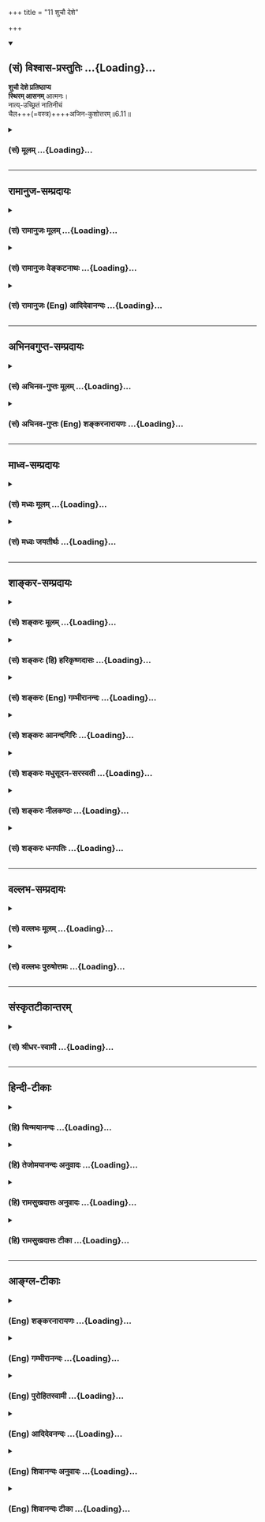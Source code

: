 +++
title = "11 शुचौ देशे"

+++
<div class="js_include" newlevelforh1="2" title="(सं) विश्वास-प्रस्तुतिः" unfilled url="/purANam_vaiShNavam/mahAbhAratam/06-bhIShma-parva/03-bhagavad-gItA-parva/saMskRtam/vishvAsa-prastutiH/06_Atma-saMyama-yogaH_a/11_shuchau_deshe.md">
<details open><summary><h2>(सं) विश्वास-प्रस्तुतिः ...{Loading}...</h2></summary>

**शुचौ देशे प्रतिष्ठाप्य**  
**स्थिरम् आसनम्** आत्मनः।  
नात्य्-उच्छ्रितं नातिनीचं  
चैल+++(=वस्त्र)++++अजिन-कुशोत्तरम्॥6.11॥
</details>
</div>
<div class="js_include collapsed" newlevelforh1="3" title="(सं) मूलम्" unfilled url="/purANam_vaiShNavam/mahAbhAratam/06-bhIShma-parva/03-bhagavad-gItA-parva/saMskRtam/mUlam/06_Atma-saMyama-yogaH_a/11_shuchau_deshe.md">
<details><summary><h3>(सं) मूलम् ...{Loading}...</h3></summary>

शुचौ देशे प्रतिष्ठाप्य स्थिरमासनमात्मनः।  
नात्युच्छ्रितं नातिनीचं चैलाजिनकुशोत्तरम्।।6.11।।
</details>
</div>


_________________
## रामानुज-सम्प्रदायः
<div class="js_include collapsed" newlevelforh1="3" title="(सं) रामानुजः मूलम्" unfilled url="/purANam_vaiShNavam/mahAbhAratam/06-bhIShma-parva/03-bhagavad-gItA-parva/saMskRtam/rAmAnujaH/mUlam/06_Atma-saMyama-yogaH_a/11_shuchau_deshe.md">
<details><summary><h3>(सं) रामानुजः मूलम् ...{Loading}...</h3></summary>

।।6.11।।**शुचौ देशे** अशुचिभिः पुरुषैः अनधिष्ठिते अपरिगृहीते च अशुचिभिः
वस्तुभिः अस्पृष्टे च पवित्रीभूते देशे दार्वादिनिर्मितं **नात्युच्छ्रितं
नातिनीचं चैलाजिनकुशोत्तरम् आसनं प्रतिष्ठाय** तस्मिन् मनःप्रसादकरे
सापाश्रये **उपविश्य** योगैकाग्रम् अव्याकुलम् **मनः कृत्वा
यतचित्तेन्द्रियक्रियः** सर्वात्मना उपसंहृतचित्तेन्द्रियक्रियः
**आत्मविशुद्धये** बन्धविमुक्तये **योगं यु़ञ्ज्यात्** आत्मावलोकनं
कुर्वीत।

</details>
</div>
<div class="js_include collapsed" newlevelforh1="3" title="(सं) रामानुजः वेङ्कटनाथः" unfilled url="/purANam_vaiShNavam/mahAbhAratam/06-bhIShma-parva/03-bhagavad-gItA-parva/saMskRtam/rAmAnujaH/venkaTanAthaH/06_Atma-saMyama-yogaH_a/11_shuchau_deshe.md">
<details><summary><h3>(सं) रामानुजः वेङ्कटनाथः ...{Loading}...</h3></summary>

  
  
।।6.11।। बाह्योपकरणनियममाह शुचौ देश इत्यादिना। शुचिशब्दः
सङ्कोचकाभावात्संसर्गजं स्वाभाविकं चाशुचित्वं
निवर्तयतीत्यभिप्रायेणाहअशुचिभिरिति। अशुचयः पुरुषाः
पाषण्डिपतितादयः। अनधिष्ठिते अपरिगृहीते चेति अधिष्ठानं परकीयेषु
निर्वाहकत्वादिरूपेण संसर्गः परिग्रहः स्वकीयत्वाभिमानः तदुभयवर्जिते।
शुचिशब्दः शास्त्रान्तरोक्तं शोधकत्वमपि लक्षयतीत्यभिप्रायेणोक्तंपवित्रभूत
इति। च्विप्रत्ययरहितप्रयोगात् स्वतश्शुद्धिरुक्तानात्युच्छ्रितं नातिनीचं
इत्यादिदृष्टसौकर्यार्थम्। स्थिरत्वे हेतुर्दार्वादिनिर्मितत्वम् तस्य
कठिनत्वान्मृदुत्वार्थं चेलम् तत्रापि निस्तरङ्गत्वार्थं शुद्ध्यर्थं
चाजिनम् सर्वस्योपरि शुद्ध्यर्थं सत्वोन्मेषार्थं च
कुशाः। कुशाजिनचेलोत्तरम् इति कश्चिद्भाष्यपाठः
तथासत्युत्तरोत्तरमार्दवसिद्ध्यर्थमुक्तमिति मन्तव्यम्। विपरीतोऽत्र
क्रमश्चेलादीनाम् इति चशाङ्करम्।
केचित्त्वव्यवस्थितक्रमत्वमूचुः। प्रतिष्ठाप्य दृढं स्थापयित्वा। तत्रासन
उपविश्येत्यन्वयव्यक्त्यर्थंतस्मिन्नित्यादिकमुक्तम्। उक्तानां
शुचिदेशादीनां दृष्टादृष्टद्वारा योगोपयोगं दर्शयितुंमनःप्रसादकर
इत्युक्तम्। सापाश्रय उपविश्येति। अन्यथा पाश्चात्यधारणप्रयत्नः समाधिविरोधी
स्यादिति भावः। उपविश्य न तु तिष्ठञ्च्छयानो वा। तथा च सूत्रम्आसीनः
सम्भवात् ब्र.सू.4।1।7 इति। स्थानशयनयोश्च आयासनिद्रादिप्रसङ्गेन योगो न
सम्भवेत्। तत्रैकाग्रं इत्यन्वयभ्रमव्युदासाययोगैकाग्रमित्युक्तम्।
विरुद्धान्यवृत्तेरेतद्वृत्तिप्रधानत्वमिहैकाग्रत्वम्। अव्याकुलमेकाग्रम्
इति केषुचिद्भाष्यकोषेषु पाठः आत्मावलोकनोन्मुखं कृत्वेत्यर्थः। सार्वभौमो
हि चित्तस्य वृत्तिनिरोधो योगतया योगशास्त्रेऽभिहित इत्यभिप्रायेण
सर्वात्मनोपसंहृतचित्तेन्द्रियक्रिय इत्युक्तम्। चित्तमिह चिन्तावृत्तिः
इन्द्रियाणि च बाह्यानिएकाग्रं मनः कृत्वा इति वचनात् बाह्यविषयेभ्य
एवायमुपसंहारः अन्यथाऽऽत्मावलोकनमपि न स्यात्। एतेनमनसो निश्शेषवृत्तिविलयो
योगः इति वदन्तो निरस्ताः। शुद्धान्तःकरणस्य साक्षात्कारसाध्या
ह्यात्मविशुद्धिर्मोक्ष एवेत्यभिप्रायेणबन्धनिवृत्तय
इत्युक्तम्। अशुद्धास्ते समस्तास्तु देवाद्याः कर्मयोनयः वि.पु.6।7।77 इति
कर्मबन्धो ह्यात्मनामशुद्धिरुच्यते। योगं युञ्जीत इत्येतत्ओदनपाकं पचति
इतिवदित्यभिप्रायेणआत्मावलोकनं कुर्वीतेत्युक्तम्।

</details>
</div>
<div class="js_include collapsed" newlevelforh1="3" title="(सं) रामानुजः (Eng) आदिदेवानन्दः" unfilled url="/purANam_vaiShNavam/mahAbhAratam/06-bhIShma-parva/03-bhagavad-gItA-parva/saMskRtam/rAmAnujaH/english/AdidevAnandaH/06_Atma-saMyama-yogaH_a/11_shuchau_deshe.md">
<details><summary><h3>(सं) रामानुजः (Eng) आदिदेवानन्दः ...{Loading}...</h3></summary>

6.11 - 6.12 'In a clean spot,' i.e., in a spot pure in itself, not owned
or controlled by impure persons and untouched by impure things; having
'established a firm seat,' a seat made of wood or similar material,
which is neither too high nor too low; which is covered with cloth,
deer-skin and Kusa grass in the reverse order; seated on it in a way
which promotes the serenity of mind; having the mind concentrated on
Yoga; and holding the activities of the mind and senses in check in all
ways - he should practise 'Yoga', i.e., practise the vision of the self
for 'the purification of the self,' i.e., to end his bondage.

</details>
</div>


_________________
## अभिनवगुप्त-सम्प्रदायः
<div class="js_include collapsed" newlevelforh1="3" title="(सं) अभिनव-गुप्तः मूलम्" unfilled url="/purANam_vaiShNavam/mahAbhAratam/06-bhIShma-parva/03-bhagavad-gItA-parva/saMskRtam/abhinava-guptaH/mUlam/06_Atma-saMyama-yogaH_a/11_shuchau_deshe.md">
<details><summary><h3>(सं) अभिनव-गुप्तः मूलम् ...{Loading}...</h3></summary>

।।6.10 6.15।। ननु जितात्मनः इत्युक्तम् तत्कथं तज्जय इत्याशङ्क्य
आरुरुक्षोः कश्चिदुपायः कायसमत्वादिकः +++(SN कायसमुद्धारकः)+++ चित्तसंयम
उपदिश्यते योगीत्यादि अधिगच्छतीत्यन्तम्। आत्मानं च चित्तं च युञ्जीत
एकाग्रीकुर्यात्। सततमिति न परिमितं कालम्। एकाकित्वादिषु सत्सु
एतद्युज्यते +++(N युञ्जीत)+++ नान्यथा। आसनस्थैर्यात् कालस्थैर्ये +++(S
कालस्थैर्यम्)+++ चित्तस्थैर्यम्। चित्तक्रियाः संकल्पात्मनः
अन्याश्चेन्द्रियक्रिया येन यताः नियमं नीताः। धारयन् यत्नेन।
नासिकाग्रस्यावलोकने सति दिशामनवलोकनम्। मत्परमतया युक्त आसीत +++(N आसीत्)+++
इत्यर्थः +++(S omits इत्यर्थः)+++। एवमात्मानं युञ्जतः समादधतः शान्तिर्जायते
यस्यां संस्थापर्यन्तकाष्ठा मत्प्राप्तिः +++(K प्राप्तिर्योगोऽस्तीति)+++।

</details>
</div>
<div class="js_include collapsed" newlevelforh1="3" title="(सं) अभिनव-गुप्तः (Eng) शङ्करनारायणः" unfilled url="/purANam_vaiShNavam/mahAbhAratam/06-bhIShma-parva/03-bhagavad-gItA-parva/saMskRtam/abhinava-guptaH/english/shankaranArAyaNaH/06_Atma-saMyama-yogaH_a/11_shuchau_deshe.md">
<details><summary><h3>(सं) अभिनव-गुप्तः (Eng) शङ्करनारायणः ...{Loading}...</h3></summary>

6.11 See Comment under 6.15

</details>
</div>


_________________
## माध्व-सम्प्रदायः
<div class="js_include collapsed" newlevelforh1="3" title="(सं) मध्वः मूलम्" unfilled url="/purANam_vaiShNavam/mahAbhAratam/06-bhIShma-parva/03-bhagavad-gItA-parva/saMskRtam/madhvaH/mUlam/06_Atma-saMyama-yogaH_a/11_shuchau_deshe.md">
<details><summary><h3>(सं) मध्वः मूलम् ...{Loading}...</h3></summary>

।।6.10 6.11।। समाधियोगप्रकारमाह योगं युञ्जीतेत्यादिना इति। युञ्जीत
समाधियोगयुक्तं कुर्यात्। आत्मानं मनः।

</details>
</div>
<div class="js_include collapsed" newlevelforh1="3" title="(सं) मध्वः जयतीर्थः" unfilled url="/purANam_vaiShNavam/mahAbhAratam/06-bhIShma-parva/03-bhagavad-gItA-parva/saMskRtam/madhvaH/jayatIrthaH/06_Atma-saMyama-yogaH_a/11_shuchau_deshe.md">
<details><summary><h3>(सं) मध्वः जयतीर्थः ...{Loading}...</h3></summary>

।।6.10 6.11।। ननुउद्धरेत् 6।5 इत्यनेनैव योगो विहितः तत्किं पुनर्विधीयते
इत्यत आह **समाधी**ति। प्रकारकथनाय विध्यनुवाद इत्यर्थः। युञ्जीत इति
योगमात्रमुच्यते तत्कथं समाधीत्युक्तं इत्यत आह **युञ्जीते**ति।
सामान्यशब्दोऽपि प्रकरणाद्विशेषेऽवतिष्ठते इत्यर्थः। आत्मशब्दस्यात्र
विवक्षितमर्थमाह **आत्मानमि**ति।

</details>
</div>


_________________
## शाङ्कर-सम्प्रदायः
<div class="js_include collapsed" newlevelforh1="3" title="(सं) शङ्करः मूलम्" unfilled url="/purANam_vaiShNavam/mahAbhAratam/06-bhIShma-parva/03-bhagavad-gItA-parva/saMskRtam/shankaraH/mUlam/06_Atma-saMyama-yogaH_a/11_shuchau_deshe.md">
<details><summary><h3>(सं) शङ्करः मूलम् ...{Loading}...</h3></summary>

।।6.11।। **शुचौ** शुद्धे विविक्ते स्वभावतः संस्कारतो वा **देशे** स्थाने
**प्रतिष्ठाप्य स्थिरम्** अचलम् **आत्मनः आसनं नात्युच्छ्रितं**
नातीवउच्छ्रितं न अपि **अतिनीचम्** तच्च **चैलाजिनकुशोत्तरं** चैलम् अजिनं
कुशाश्च उत्तरे यस्मिन् आसने तत् आसनं चैलाजिनकुशोत्तरम्।
पाठक्रमाद्विपरीतः अत्र क्रमः चैलादीनाम्।। प्रतिष्ठाप्य किम्

</details>
</div>
<div class="js_include collapsed" newlevelforh1="3" title="(सं) शङ्करः (हि) हरिकृष्णदासः" unfilled url="/purANam_vaiShNavam/mahAbhAratam/06-bhIShma-parva/03-bhagavad-gItA-parva/saMskRtam/shankaraH/hindI/harikRShNadAsaH/06_Atma-saMyama-yogaH_a/11_shuchau_deshe.md">
<details><summary><h3>(सं) शङ्करः (हि) हरिकृष्णदासः ...{Loading}...</h3></summary>

।।6.11।। योगाभ्यास करनेवालेके लिये योगके साधनरूप आसन आहार और विहार आदिका
नियम बतलाना उचित है एवं योगको प्राप्त हुए पुरुषका लक्षण और उसका फल आदि
भी कहना चाहिये। इसलिये अब ( यह प्रकरण ) आरम्भ किया जाता है। उसमें पहले
आसनका ही वर्णन करते हैं शुद्ध स्थानमें अर्थात् जो स्वभावसे अथवा
झाड़नेबुहारने आदि संस्कारोंसे साफ किया हुआ पवित्र और एकान्त स्थान हो
उसमें अपने आसनको जो न अति ऊँचा हो और न अति नीचा हो और जिसपर क्रमसे
वस्त्र मृगचर्म और कुशा बिछाये गये हों अविचलभावसे स्थापन करके। यहाँ
पाठक्रमसे उन वस्त्रादिका क्रम उलटा समझना चाहिये अर्थात् पहले कुशा उसपर
मृगचर्म और फिर उसपर वस्त्र बिछावे।

</details>
</div>
<div class="js_include collapsed" newlevelforh1="3" title="(सं) शङ्करः (Eng) गम्भीरानन्दः" unfilled url="/purANam_vaiShNavam/mahAbhAratam/06-bhIShma-parva/03-bhagavad-gItA-parva/saMskRtam/shankaraH/english/gambhIrAnandaH/06_Atma-saMyama-yogaH_a/11_shuchau_deshe.md">
<details><summary><h3>(सं) शङ्करः (Eng) गम्भीरानन्दः ...{Loading}...</h3></summary>

6.11 See Commentary under 6.12

</details>
</div>
<div class="js_include collapsed" newlevelforh1="3" title="(सं) शङ्करः आनन्दगिरिः" unfilled url="/purANam_vaiShNavam/mahAbhAratam/06-bhIShma-parva/03-bhagavad-gItA-parva/saMskRtam/shankaraH/AnandagiriH/06_Atma-saMyama-yogaH_a/11_shuchau_deshe.md">
<details><summary><h3>(सं) शङ्करः आनन्दगिरिः ...{Loading}...</h3></summary>

।।6.11।। योगं योगाङ्गानि चोपदिश्योत्तरसंदर्भस्य तात्पर्यमाह **अथेति।**
योगस्वरूपकतिपयतदङ्गप्रदर्शनानन्तर्यमथशब्दार्थः। विहारादीनामित्यादिशब्देन
यथोक्तासनादिगतावान्तरभेदग्रहणम्। तत्फलादि चेत्यादिशब्देन
योगफलसम्यग्ज्ञानं च तत्फलं कैवल्यं ततो
भ्रष्टस्यात्यन्तिकविनष्टत्वमित्यादि गृह्यते। एवं समुदायतात्पर्ये दर्शिते
किमासीनः शयानस्तिष्ठन्गच्छन्कुर्वन्वा
युञ्जीतेत्यपेक्षायामनन्तरश्लोकतात्पर्यमाह **तत्रेति।** निर्धारणे सप्तमी।
प्रथमं योगानुष्ठानस्य प्रधानम्असीनः संभवात् इति न्यायादिति यावत्।
विविक्तत्वं द्वेधा विभजते **स्वभावत इति।** आसनस्यास्थैर्ये तत्रोपविश्य
योगमनुतिष्ठतः समाधानायोगाद्योगासिद्धिरित्यभिसंधाय विशिनष्टि
**अचलनमिति।** आस्यतेऽस्मिन्निति व्युत्पत्तिमनुसृत्याह **आसनमिति।** आत्मन
इति परकीयासनव्युदासार्थं पतनभयपरिहारार्थं नात्युच्चमित्युक्तं
नाप्यतिनीचमिति भूतलपाषाणादिसंश्लेषे
वातक्षोभाग्निमान्द्यादिसंभावितदोषनिरासार्थं चैलं वस्त्रमजिनं चर्म पशूनां
तच्च मृगस्य कुशा दर्भास्ते चोत्तरे यस्मिन्नुपरिष्टादारभ्य तत्तथोक्तम्।
प्रथमं चैलं ततोऽजिनं ततश्च कुशा इति प्रतिपन्नपाठक्रममापातिकं
क्रममतिक्रम्यादौ कुशास्ततोऽजिनं ततश्चैलमिति क्रमं विवक्षित्वाह
**विपरीतोऽवेति।**

</details>
</div>
<div class="js_include collapsed" newlevelforh1="3" title="(सं) शङ्करः मधुसूदन-सरस्वती" unfilled url="/purANam_vaiShNavam/mahAbhAratam/06-bhIShma-parva/03-bhagavad-gItA-parva/saMskRtam/shankaraH/madhusUdana-sarasvatI/06_Atma-saMyama-yogaH_a/11_shuchau_deshe.md">
<details><summary><h3>(सं) शङ्करः मधुसूदन-सरस्वती ...{Loading}...</h3></summary>

।।6.11।। तत्रासननियमं दर्शयन्नाह द्वाभ्याम् शुचौ स्वभावतः संस्कारतो वा
शुद्धे जनसमुदायरहित निर्भये गङ्गातटगुहादौ देशे समे स्थाने प्रतिष्ठाप्य
स्थिरं निश्चलं नात्युच्छ्रितं नात्युच्चं नाप्यतिनीचं चैलाजिनकुशोत्तरं
चैलं मृदु वस्त्रं अजिनं व्याघ्रादिचर्म ते कुशेभ्य उत्तरे उपरितने
यस्मिंस्तत् आस्यतऽस्मिन्नित्यासनं कुशमयबृस्युपरि मृदुचर्म तदुपरि
मृदुवस्त्ररूपमित्यर्थः। तथाचाह भगवान्पतञ्जलिःस्थिरसुखमासनम् इति। आत्मन
इति परासनव्यावृत्त्यर्थं तस्यापि परेच्छानियमाभावेन योगविक्षेपकरत्वात्।

</details>
</div>
<div class="js_include collapsed" newlevelforh1="3" title="(सं) शङ्करः नीलकण्ठः" unfilled url="/purANam_vaiShNavam/mahAbhAratam/06-bhIShma-parva/03-bhagavad-gItA-parva/saMskRtam/shankaraH/nIlakaNThaH/06_Atma-saMyama-yogaH_a/11_shuchau_deshe.md">
<details><summary><h3>(सं) शङ्करः नीलकण्ठः ...{Loading}...</h3></summary>

।।6.11।। योगं युञ्जीतेत्युक्तं तत्कथमित्याकाङ्क्षायां
तदङ्गान्यासनादीन्याह **शुचौ देशे इत्यादिना।** शुचौ स्वभावतः संस्कारतो वा
पुण्ये देशे स्थाने प्रतिष्ठाप्य सुस्थितं कृत्वा स्थिरं निश्चलं
आस्तेऽस्मिन्नित्यासनं स्थण्डिलं निश्चलमित्यनेन मृन्मयमेव स्थण्डिलं नतु
काष्ठमयं पीठम्। आत्मन इति परासनव्यावृत्त्यर्थम्। नात्युच्छ्रितं
नात्युच्चं नातिनीचम्। चैलाजिनकुशाः उत्तरे उपर्युपरि यस्य
तच्चैलाजिनकुशोत्तरम्। अजिनादुपरि चैलं कुशेभ्य उपरि अजिनं स्थण्डिलस्योपरि
कुशा इत्यर्थः।

</details>
</div>
<div class="js_include collapsed" newlevelforh1="3" title="(सं) शङ्करः धनपतिः" unfilled url="/purANam_vaiShNavam/mahAbhAratam/06-bhIShma-parva/03-bhagavad-gItA-parva/saMskRtam/shankaraH/dhanapatiH/06_Atma-saMyama-yogaH_a/11_shuchau_deshe.md">
<details><summary><h3>(सं) शङ्करः धनपतिः ...{Loading}...</h3></summary>

।।6.11।। एवं पूर्वोक्तलक्षणसंपन्नस्य योगारुढस्य यत्फलं भवति तत्प्राप्तये
योगारुढतां संपादयेदित्युक्तम्। अथेदानीं योगं युञ्जानस्य
तद्ङगान्यासनाहारविहारादीनि नियतानि फलं च सर्वतः श्रैष्ठ्यं मुक्तिलक्षणं
वक्तुमारभते **शुचावित्यादिना।** शुचौ शुद्धे स्वभावतः संस्कारतो वा देशे
स्थाने विविक्ते आत्मनः स्वस्यासनं स्थिरमचलं नात्युच्छ्रितं नाप्यतिनीचं
तच्च चैलादीन्युत्तरे यस्मिंस्तत्। आदौ कुशानां स्थापनं तदुपर्यजिनं
मृगचर्म तदुपरि चैलं भृदुवस्त्रमित्येतादृशमासनं प्रतिष्ठाप्य
चतुष्कोणादिसंनिवेशविचारेण कृत्वा। आत्मन इत्यनेन
स्वस्यैवोपशमयोग्यमित्युक्तम्। तेनान्यस्थिति
प्रयुक्तविक्षेपप्रसक्तिर्वारिता।

</details>
</div>


_________________
## वल्लभ-सम्प्रदायः
<div class="js_include collapsed" newlevelforh1="3" title="(सं) वल्लभः मूलम्" unfilled url="/purANam_vaiShNavam/mahAbhAratam/06-bhIShma-parva/03-bhagavad-gItA-parva/saMskRtam/vallabhaH/mUlam/06_Atma-saMyama-yogaH_a/11_shuchau_deshe.md">
<details><summary><h3>(सं) वल्लभः मूलम् ...{Loading}...</h3></summary>

।।6.10 6.13।। एवं योगारूढस्य स्वरूपमुक्त्वाऽऽरुरुक्षोः साङ्गं योगं विदधतः
सिद्धिमाह योगी इत्यादिनामत्संस्थामधिगच्छति 15 इत्यन्तेन। योगी युञ्जानो
रहसि स्थितः आत्मानं सततं युञ्जीत।

</details>
</div>
<div class="js_include collapsed" newlevelforh1="3" title="(सं) वल्लभः पुरुषोत्तमः" unfilled url="/purANam_vaiShNavam/mahAbhAratam/06-bhIShma-parva/03-bhagavad-gItA-parva/saMskRtam/vallabhaH/puruShottamaH/06_Atma-saMyama-yogaH_a/11_shuchau_deshe.md">
<details><summary><h3>(सं) वल्लभः पुरुषोत्तमः ...{Loading}...</h3></summary>

  
  
।।6.11।। ससामग्रीकं ध्यानस्वरूपमाह शुचाविति चतुष्टयेन। शुचौ देशे
भावात्मकवृन्दावनादौ आत्मनो भगवतः स्थिरमासनं भावरूपं नात्युच्छ्रितं
हृदयाद्बहिः केवलक्रीडायामेव स्थितम् नातिनीचं भावरहितानुकरणात्मकम्।
कीदृशं चैलाजिनकुशोत्तरं चैलं वस्त्रं भावरूपंस्वैरुत्तरीयैः
कुचकुङ्कुमाङ्कितैः भाग.10।32।13 इति न्यायेन अजिनं
अधिकरणदेहस्थहृदयकमलात्मकं चैलाजिने कुशेभ्यः
श्रीगोवर्धनादिस्थिततृणादिरूपेभ्य उत्तरे यस्मिन्। पूर्वं भावरूपतृणानि
तदुपरि हृदयात्मकं तदुपरि भावात्मकं वस्त्रमेवं प्रतिष्ठाप्य।  
  

</details>
</div>


_________________
## संस्कृतटीकान्तरम्
<div class="js_include collapsed" newlevelforh1="3" title="(सं) श्रीधर-स्वामी" unfilled url="/purANam_vaiShNavam/mahAbhAratam/06-bhIShma-parva/03-bhagavad-gItA-parva/saMskRtam/shrIdhara-svAmI/06_Atma-saMyama-yogaH_a/11_shuchau_deshe.md">
<details><summary><h3>(सं) श्रीधर-स्वामी ...{Loading}...</h3></summary>

।।6.11।। आसननियमं दर्शयन्नाह **शुचाविति द्वाभ्याम्।** शुद्धे स्थाने
आत्मनः स्वस्यासनं स्थापयित्वा। कीदृशम्। स्थिरमचलम्। नातिचोन्नतं न
चातिनीचं च। चैलं वस्त्रमजिनं व्याघ्रादिचर्म चैलाजिने कुशेभ्य उत्तरे
यस्मिन्। कुशानामुपरिचर्म तदुपरि वस्त्रमास्तीर्येत्यर्थः।

</details>
</div>


_________________
## हिन्दी-टीकाः
<div class="js_include collapsed" newlevelforh1="3" title="(हि) चिन्मयानन्दः" unfilled url="/purANam_vaiShNavam/mahAbhAratam/06-bhIShma-parva/03-bhagavad-gItA-parva/hindI/chinmayAnandaH/06_Atma-saMyama-yogaH_a/11_shuchau_deshe.md">
<details><summary><h3>(हि) चिन्मयानन्दः ...{Loading}...</h3></summary>

।।6.11।। परम शांति एवं समदृष्टि प्राप्त करने का साधन निदिध्यासन है और
इसलिए आवश्यक है कि भगवान् यहाँ उस विधि का विस्तृत वर्णन करें। यहाँ कुछ
श्लोकों में साधक के लिए आसन साधन एवं ध्यान के फल को बताया गया
है। विचाराधीन श्लोक में स्थान एवं आसन का वर्णन है। शुद्ध भूमि में बाह्य
वातावरण एवं परिस्थितियों का मनुष्य के मन पर बहुत प्रभाव पड़ता है। इसलिए
ध्यानाभ्यास का स्थान स्वच्छ एवं शुद्ध होना चाहिए। मन की शुद्धि में भी वह
उपयोगी होता है। व्याख्याकार बताते हैं कि वह स्थान मच्छर मक्खी चींटी खटमल
आदि कृमि कीटों से रहित होना चाहिए जो प्रारम्भ में साधक की एकाग्रता में
बाधक हो सकते हैं। आसन के विषय में कहते हैं कि वह स्थिर होना चाहिए। उसे न
अति ऊँचा और न अति नीचा होना चाहिए। ऊँचे से तात्पर्य पर्वत की चोटी से है।
ऐसे स्थान पर बैठने से साधक के मन में असुरक्षा का भय उत्पन्न हो सकता है
और उस स्थिति में बाह्य जगत् से मन को हटाकर आत्मा में स्थिर करना अत्यन्त
कठिन होगा। इसी प्रकार नीचे का अर्थ जमीन के अन्दर गुफा आदि। ऐसा स्थान
गीला आदि होने से जोड़ो में पीड़ा होने की सम्भावना रहती है। ध्यानाभ्यास
के समय हृदय की गति तथा रक्त प्रवाह का दबाव भी कुछ धीमा पड़ जाता है और तब
नीचा स्थान और भी हानिकारक हो सकता है। इसलिए यहाँ कहा गया है कि ध्यान का
स्थान न अति ऊँचा हो न अति नीचा। गीता में किसी भी विषय का वर्णन किया जाता
है तो कोई भी बात अनकही नहीं रहती कि जिससे विद्यार्थी उसे स्वयं समझ न
सके। ध्यानविधि का वर्णन इसका स्पष्ट उदाहरण है। कुश नामक घास के ऊपर
मृगछाला बिछाकर उसके ऊपर स्वच्छ वस्त्र को बिछाने से उपयुक्त आसन बनता है।
कुशा घास से भूमि के गीलेपन से सुरक्षा होती है। उसी प्रकार ग्रीष्मकाल में
मृगछाला के भी गर्म होने से साधक के स्वेद आने से एकाग्रता में बाधा आ सकती
है। उसे दूर करने के लिए मृगचर्म पर वस्त्र बिछाने को कहा गया है। ऐसे
उपयुक्त आसन पर बैठने के पश्चात् साधक को मन और बुद्धि से क्या करना चाहिए
इसका उपदेश अगले श्लोक में किया गया है।

</details>
</div>
<div class="js_include collapsed" newlevelforh1="3" title="(हि) तेजोमयानन्दः अनुवादः" unfilled url="/purANam_vaiShNavam/mahAbhAratam/06-bhIShma-parva/03-bhagavad-gItA-parva/hindI/tejomayAnandaH/anuvAdaH/06_Atma-saMyama-yogaH_a/11_shuchau_deshe.md">
<details><summary><h3>(हि) तेजोमयानन्दः अनुवादः ...{Loading}...</h3></summary>

।।6.11।। शुद्ध (स्वच्छ) भूमि में कुश, मृगशाला और उस पर वस्त्र रखा हो ऐसे
अपने आसन को न अति ऊँचा और न अति नीचा स्थिर स्थापित करके....৷৷.।।

</details>
</div>
<div class="js_include collapsed" newlevelforh1="3" title="(हि) रामसुखदासः अनुवादः" unfilled url="/purANam_vaiShNavam/mahAbhAratam/06-bhIShma-parva/03-bhagavad-gItA-parva/hindI/rAmasukhadAsaH/anuvAdaH/06_Atma-saMyama-yogaH_a/11_shuchau_deshe.md">
<details><summary><h3>(हि) रामसुखदासः अनुवादः ...{Loading}...</h3></summary>

।।6.11।। शुद्ध भूमिपर, जिसपर क्रमशः कुश, मृगछाला और वस्त्र बिछे हैं, जो
न अत्यन्त ऊँचा है और न अत्यन्त नीचा, ऐसे अपने आसनको स्थिरस्थापन करके।

</details>
</div>
<div class="js_include collapsed" newlevelforh1="3" title="(हि) रामसुखदासः टीका" unfilled url="/purANam_vaiShNavam/mahAbhAratam/06-bhIShma-parva/03-bhagavad-gItA-parva/hindI/rAmasukhadAsaH/TIkA/06_Atma-saMyama-yogaH_a/11_shuchau_deshe.md">
<details><summary><h3>(हि) रामसुखदासः टीका ...{Loading}...</h3></summary>

।।6.11।।***व्याख्या--*'शुचौ देशे'--**भूमिकी शुद्धि दो तरहकी होती
है--(1) स्वाभाविक शुद्ध स्थान; जैसे--गङ्गा आदिका किनारा; जंगल; तुलसी,
आँवला, पीपल आदि पवित्र वृक्षोंके पासका स्थान आदि और (2) शुद्ध किया हुआ
स्थान; जैसे--भूमिको गायके गोबरसे लीपकर अथवा जल छिड़ककर शुद्ध किया जाय;
जहाँ मिट्टी हो, वहाँ ऊपरकी चार-पाँच अंगुली मिट्टी दूर करके भूमिको शुद्ध
किया जाय। ऐसी स्वाभाविक अथवा शुद्ध की हुई समतल भूमिमें काठ या पत्थरकी
चौकी आदिको लगा दे।  
  
**'चैलाजिनकुशोत्तरम्'--**यद्यपि पाठके अनुसार क्रमशः वस्त्र, मृगछाला और
कुश बिछानी चाहिये **(टिप्पणी प₀ 343),** तथापि बिछानेमें पहले कुश बिछा
दे, उसके ऊपर बिना मारे हुए मृगका अर्थात् अपने-आप मरे हुए मृगका चर्म बिछा
दे; क्योंकि मारे हुए मृगका चर्म अशुद्ध होता है। अगर ऐसी मृगछाला न मिले,
तो कुशपर टाटका बोरा अथवा ऊनका कम्बल बिछा दे। फिर उसके ऊपर कोमल सूती
कपड़ा बिछा दे। वाराहभगवान्के रोमसे उत्पन्न होनके कारण कुश बहुत पवित्र
माना गया है; अतः उससे बना आसन काममें लाते हैं। ग्रहण आदिके समय सूतकसे
बचनेके लिये अर्थात् शुद्धिके लिये कुशको पदार्थोंमें, कपड़ोंमें रखते हैं।
पवित्री, प्रोक्षण आदिमें भी इसको काममें लेते हैं। अतः भगवान्ने कुश
बिछानेके लिये कहा है। कुश शरीरमें गड़े नहीं और हमारे शरीरमें जो
विद्युत्शक्ति है वह आसानमेंसे होकर जमीनमें न चली जाय, इसलिये
(विद्युत्शक्तिको रोकनेके लिये) मृगछाला बिछानेका विधान आया है। मृगछालाके
रोम (रोएँ) शरीरमें न लगें और आसन कोमल रहे, इसलिये मृगछालाके ऊपर सूती
शुद्ध कपड़ा बिछानेके लिये कहा गया है। अगर मृगछालाकी जगह कम्बल या टाट हो,
तो वह गरम न हो जाय, इसलिये उसपर सूती कपड़ा बिछाना चाहिये।

</details>
</div>


_________________
## आङ्ग्ल-टीकाः
<div class="js_include collapsed" newlevelforh1="3" title="(Eng) शङ्करनारायणः" unfilled url="/purANam_vaiShNavam/mahAbhAratam/06-bhIShma-parva/03-bhagavad-gItA-parva/english/shankaranArAyaNaH/06_Atma-saMyama-yogaH_a/11_shuchau_deshe.md">
<details><summary><h3>(Eng) शङ्करनारायणः ...{Loading}...</h3></summary>

6.11. Setting up in a clean place his own \[suitable\] firm seat which
is predominantly of cloth, skin and kusa-grass, and which, is neither
too high nor too low for him;

</details>
</div>
<div class="js_include collapsed" newlevelforh1="3" title="(Eng) गम्भीरानन्दः" unfilled url="/purANam_vaiShNavam/mahAbhAratam/06-bhIShma-parva/03-bhagavad-gItA-parva/english/gambhIrAnandaH/06_Atma-saMyama-yogaH_a/11_shuchau_deshe.md">
<details><summary><h3>(Eng) गम्भीरानन्दः ...{Loading}...</h3></summary>

6.11 Having firmly established in a clean place his seat, neither too
high nor too low, and made of cloth, skin and kusa-grass, placed
successively one below the other;

</details>
</div>
<div class="js_include collapsed" newlevelforh1="3" title="(Eng) पुरोहितस्वामी" unfilled url="/purANam_vaiShNavam/mahAbhAratam/06-bhIShma-parva/03-bhagavad-gItA-parva/english/purohitasvAmI/06_Atma-saMyama-yogaH_a/11_shuchau_deshe.md">
<details><summary><h3>(Eng) पुरोहितस्वामी ...{Loading}...</h3></summary>

6.11 Having chosen a holy place, let him sit in a firm posture on a
seat, neither too high nor too low, and covered with a grass mat, a deer
skin and a cloth.

</details>
</div>
<div class="js_include collapsed" newlevelforh1="3" title="(Eng) आदिदेवनन्दः" unfilled url="/purANam_vaiShNavam/mahAbhAratam/06-bhIShma-parva/03-bhagavad-gItA-parva/english/AdidevanandaH/06_Atma-saMyama-yogaH_a/11_shuchau_deshe.md">
<details><summary><h3>(Eng) आदिदेवनन्दः ...{Loading}...</h3></summary>

6.11 Having established for himself, in a clean spot, a firm seat, which
is neither too hight nor too low, and covering it with cloth, deer-skin
and Kusa grass in the reverse order -

</details>
</div>
<div class="js_include collapsed" newlevelforh1="3" title="(Eng) शिवानन्दः अनुवादः" unfilled url="/purANam_vaiShNavam/mahAbhAratam/06-bhIShma-parva/03-bhagavad-gItA-parva/english/shivAnandaH/anuvAdaH/06_Atma-saMyama-yogaH_a/11_shuchau_deshe.md">
<details><summary><h3>(Eng) शिवानन्दः अनुवादः ...{Loading}...</h3></summary>

6.11 In a clean spot, having established a firm seat of his own, neither
too high nor too low, made of a cloth, a skin and Kusa-grass, one over
the other.

</details>
</div>
<div class="js_include collapsed" newlevelforh1="3" title="(Eng) शिवानन्दः टीका" unfilled url="/purANam_vaiShNavam/mahAbhAratam/06-bhIShma-parva/03-bhagavad-gItA-parva/english/shivAnandaH/TIkA/06_Atma-saMyama-yogaH_a/11_shuchau_deshe.md">
<details><summary><h3>(Eng) शिवानन्दः टीका ...{Loading}...</h3></summary>

6.11 शुचौ in a clean; देशे spot; प्रतिष्ठाप्य having established;
स्थिरम् firm; आसनम् seat; आत्मनः his own; न not; अत्युच्छ्रितम् very
high; न not; अतिनीचम् very low; चैलाजिनकुशोत्तरम् a cloth; skin and
Kusagrass; one over the other.Commentary In this verse the Lord has
prescribed the external seat for practising meditation. Details of the
pose are given in verse 13.Spread the Kusagrass on the ground first.
Over this spread a tigerskin or deerskin over this spread a white
cloth.Sit on a naturally clean spot; such as the bank of a river. Or;
make the place clean; wherever you want to practise meditation.

</details>
</div>
